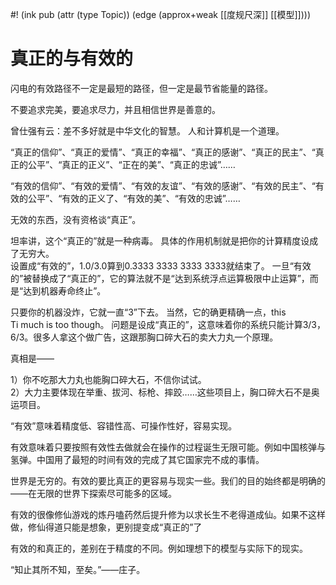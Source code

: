 #! (ink pub (attr (type Topic)) (edge (approx+weak [[度规尺深]] [[模型]])))


# 真正的与有效的

闪电的有效路径不一定是最短的路径，但一定是最节省能量的路径。

不要追求完美，要追求尽力，并且相信世界是善意的。

曾仕强有云：差不多好就是中华文化的智慧。
人和计算机是一个道理。

“真正的信仰”、“真正的爱情”、“真正的幸福”、“真正的感谢”、“真正的民主”、“真正的公平”、“真正的正义”、“正在的美”、“真正的忠诚”……

“有效的信仰”、“有效的爱情”、“有效的友谊”、“有效的感谢”、“有效的民主”、“有效的公平”、“有效的正义了、“有效的美”、“有效的忠诚”……  
  
无效的东西，没有资格谈“真正”。  

坦率讲，这个“真正的”就是一种病毒。  具体的作用机制就是把你的计算精度设成了无穷大。  
设置成“有效的”，1.0/3.0算到0.3333 3333 3333 3333就结束了。  一旦“有效的”被替换成了“真正的”，它的算法就不是“达到系统浮点运算极限中止运算”，而是“达到机器寿命终止”。  

只要你的机器没炸，它就一直“3”下去。  当然，它的确更精确一点，this Ti much is too though。  问题是设成“真正的”，这意味着你的系统只能计算3/3，6/3。很多人拿这个做广告，这跟那胸口碎大石的卖大力丸一个原理。

真相是——  
  
1）你不吃那大力丸也能胸口碎大石，不信你试试。  
2）大力主要体现在举重、拔河、标枪、摔跤……这些项目上，胸口碎大石不是奥运项目。

“有效”意味着精度低、容错性高、可操作性好，容易实现。

有效意味着只要按照有效性去做就会在操作的过程诞生无限可能。例如中国核弹与氢弹。中国用了最短的时间有效的完成了其它国家完不成的事情。

世界是无穷的。有效的要比真正的更容易与现实一些。我们的目的始终都是明确的——在无限的世界下探索尽可能多的区域。

有效的很像修仙游戏的炼丹嗑药然后提升修为以求长生不老得道成仙。如果不这样做，修仙得道只能是想象，更别提变成“真正的”了

有效的和真正的，差别在于精度的不同。例如理想下的模型与实际下的现实。

“知止其所不知，至矣。”——庄子。